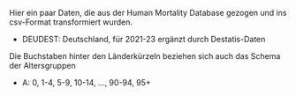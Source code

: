 Hier ein paar Daten, die aus der Human Mortality Database gezogen und ins csv-Format transformiert wurden.

* DEUDEST: Deutschland, für 2021-23 ergänzt durch Destatis-Daten

Die Buchstaben hinter den Länderkürzeln beziehen sich auch das Schema der Altersgruppen

* A: 0, 1-4, 5-9, 10-14, ..., 90-94, 95+
